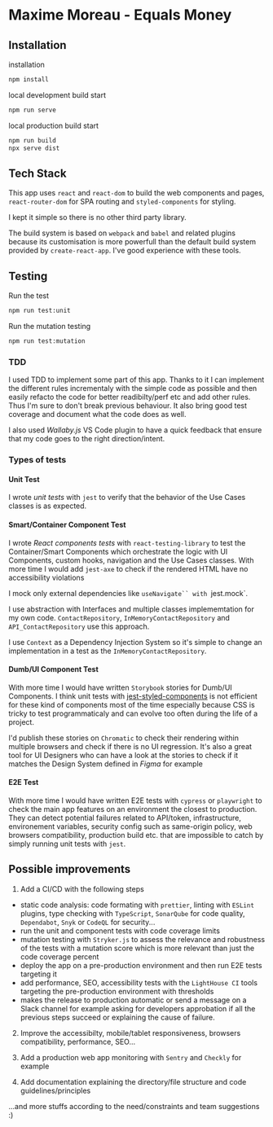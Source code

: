 # Maxime Moreau - Equals Money

## Installation

installation

```bash
npm install
```

local development build start

```bash
npm run serve
```

local production build start

```bash
npm run build
npx serve dist
```

## Tech Stack

This app uses `react` and `react-dom` to build the web components and pages, `react-router-dom` for SPA routing and `styled-components` for styling.

I kept it simple so there is no other third party library.

The build system is based on `webpack` and `babel` and related plugins because its customisation is more powerfull than the default build system provided by `create-react-app`. I've good experience with these tools.

## Testing

Run the test

```bash
npm run test:unit
```

Run the mutation testing

```bash
npm run test:mutation
```

### TDD

I used TDD to implement some part of this app. Thanks to it I can implement the different rules incrementaly with the simple code as possible and then easily refacto the code for better readibilty/perf etc and add other rules. Thus I'm sure to don't break previous behaviour.
It also bring good test coverage and document what the code does as well.

I also used _Wallaby.js_ VS Code plugin to have a quick feedback that ensure that my code goes to the right direction/intent.

### Types of tests

#### Unit Test

I wrote _unit tests_ with `jest` to verify that the behavior of the Use Cases classes is as expected.

#### Smart/Container Component Test

I wrote _React components tests_ with `react-testing-library` to test the Container/Smart Components which orchestrate the logic with UI Components, custom hooks, navigation and the Use Cases classes.
With more time I would add `jest-axe` to check if the rendered HTML have no accessibility violations

I mock only external dependencies like `useNavigate`` with `jest.mock`.

I use abstraction with Interfaces and multiple classes implememtation for my own code. `ContactRepository`, `InMemoryContactRepository` and `API_ContactRepository` use this approach.

I use `Context` as a Dependency Injection System so it's simple to change an implementation in a test as the `InMemoryContactRepository`.

#### Dumb/UI Component Test

With more time I would have written `Storybook` stories for Dumb/UI Components. I think unit tests with [jest-styled-components](https://styled-components.com/docs/tooling#jest-integration) is not efficient for these kind of components most of the time especially because CSS is tricky to test programmaticaly and can evolve too often during the life of a project.

I'd publish these stories on `Chromatic` to check their rendering within multiple browsers and check if there is no UI regression. It's also a great tool for UI Designers who can have a look at the stories to check if it matches the Design System defined in _Figma_ for example

#### E2E Test

With more time I would have written E2E tests with `cypress` or `playwright` to check the main app features on an environment the closest to production.
They can detect potential failures related to API/token, infrastructure, environement variables, security config such as same-origin policy, web browsers compatibility, production build etc. that are impossible to catch by simply running unit tests with `jest`.

## Possible improvements

1. Add a CI/CD with the following steps

- static code analysis: code formating with `prettier`, linting with `ESLint` plugins, type checking with `TypeScript`, `SonarQube` for code quality, `Dependabot`, `Snyk` or `CodeQL` for security...
- run the unit and component tests with code coverage limits
- mutation testing with `Stryker.js` to assess the relevance and robustness of the tests with a mutation score which is more relevant than just the code coverage percent
- deploy the app on a pre-production environment and then run E2E tests targeting it
- add performance, SEO, accessibility tests with the `LightHouse CI` tools targeting the pre-production environment with thresholds
- makes the release to production automatic or send a message on a Slack channel for example asking for developers approbation if all the previous steps succeed or explaining the cause of failure.

2. Improve the accessibilty, mobile/tablet responsiveness, browsers compatibility, performance, SEO...

3. Add a production web app monitoring with `Sentry` and `Checkly` for example

4. Add documentation explaining the directory/file structure and code guidelines/principles

...and more stuffs according to the need/constraints and team suggestions :)
